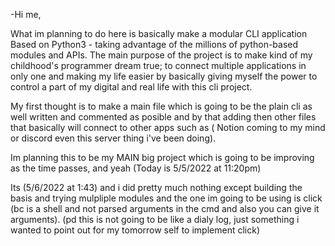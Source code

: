 -Hi me,

What im planning to do here is basically make a modular CLI application Based on Python3 - taking advantage of the millions of python-based modules and APIs.
The main purpose of the project is to make kind of my childhood's programmer dream true; to connect multiple applications in only one and making my life easier
by basically giving myself the power to control a part of my digital and real life with this cli project.

My first thought is to make a main file which is going to be the plain cli as well written and commented as posible and by that adding then other files that basically
will connect to other apps such as ( Notion coming to my mind or discord even this server thing i've been doing).

Im planning this to be my MAIN big project which is going to be improving as the time passes, and yeah (Today is 5/5/2022 at 11:20pm)

Its (5/6/2022 at 1:43) and i did pretty much nothing except building the basis and trying mulpliple modules and the one im going to be using is click (bc is a shell and not parsed arguments in the cmd and also you can give it arguments). (pd this is not going to be like a dialy log, just something i wanted to point out for my tomorrow self to implement click)
